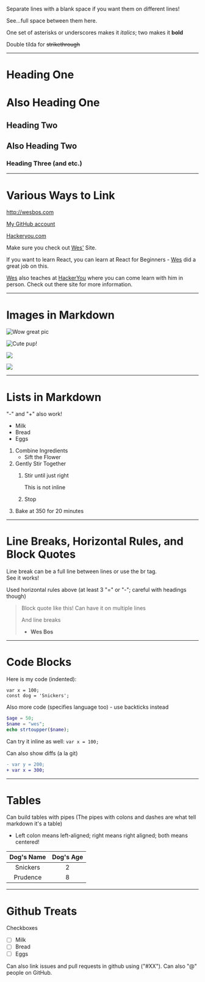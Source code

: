 Separate lines with a blank space if you want them on different lines!

See...full space between them here.

One set of asterisks or underscores makes it *italics*; two makes it **bold**

Double tilda for ~~strikethrough~~

---

# Heading One

Also Heading One
==============

## Heading Two

Also Heading Two
--------------------

### Heading Three (and etc.)

---

# Various Ways to Link

<http://wesbos.com>

[My GitHub account](http://github.com/wesbos)

[Hackeryou.com](http://hackeryou.com "This is where Wes teaches")

Make sure you check out [Wes'][1] Site.

If you want to learn React, you can learn at React for Beginners - [Wes][1] did a great job on this.

[Wes][1] also teaches at [HackerYou][hack] where you can come learn with him in person. Check
out there site for more information.

[1]: http://wesbos.com
[hack]: http://hackeryou.com

---

# Images in Markdown

![Wow great pic](https://unsplash.it/500/500?random "This is the tootip")

![Cute pup!][pup]

[![](http://unsplash.it/50/50?image=1000)](http://unsplash.it/500/500?image=1000)

[<img src="http://unsplash.it/50/50?image=1000">](http://unsplash.it/500/500?image=1000)

[pup]: http://unsplash.it/500/500?image=1012

---

# Lists in Markdown

"-" and "+" also work!

* Milk
* Bread
* Eggs

1. Combine Ingredients
   * Sift the Flower
2. Gently Stir Together
   1. Stir until just right

        This is not inline

   2. Stop
3. Bake at 350 for 20 minutes

---

# Line Breaks, Horizontal Rules, and Block Quotes

Line break can be a full line between lines or use the br tag.<br>
See it works!

Used horizontal rules above (at least 3 "=" or "-"; careful with headings though)

> Block quote like this!
> Can have it on multiple lines
>
> And line breaks
>
> * **Wes Bos**

---

# Code Blocks

Here is my code (indented):

    var x = 100;
    const dog = 'Snickers';

Also more code (specifies language too) - use backticks instead

```php
$age = 50;
$name = "wes";
echo strtoupper($name);
```

Can try it inline as well: `var x = 100;`

Can also show diffs (a la git)

```diff
- var y = 200;
+ var x = 300;
```

---

# Tables

Can build tables with pipes (The pipes with colons and dashes are what tell markdown it's a table)

* Left colon means left-aligned; right means right aligned; both means centered!

| Dog's Name | Dog's Age |
| :--------: | :-------: |
|  Snickers  |     2     |
|  Prudence  |     8     |

---

# Github Treats

Checkboxes

* [ ] Milk
* [ ] Bread
* [ ] Eggs

Can also link issues and pull requests in github using ("#XX").  Can also "@" people
on GitHub.
